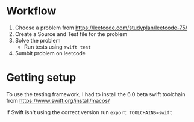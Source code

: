 # Workflow

1. Choose a problem from https://leetcode.com/studyplan/leetcode-75/
2. Create a Source and Test file for the problem
3. Solve the problem
   - Run tests using `swift test`
4. Sumbit problem on leetcode

# Getting setup

To use the testing framework, I had to install the 6.0 beta swift toolchain from
https://www.swift.org/install/macos/

If Swift isn't using the correct version run `export TOOLCHAINS=swift`
